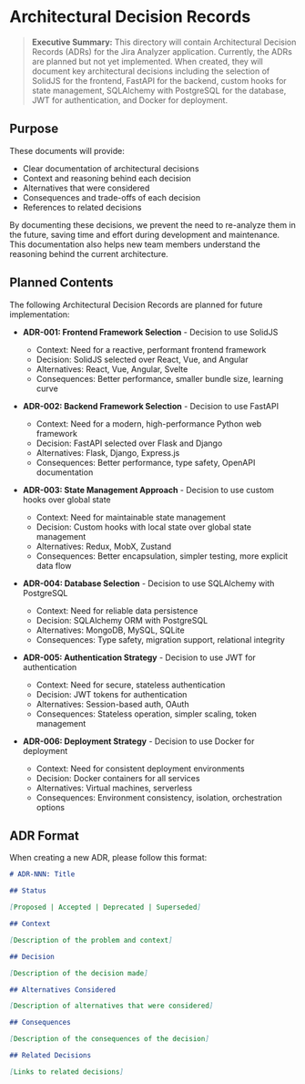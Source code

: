 # Architectural Decision Records

> **Executive Summary:** This directory will contain Architectural Decision Records (ADRs) for the Jira Analyzer application. Currently, the ADRs are planned but not yet implemented. When created, they will document key architectural decisions including the selection of SolidJS for the frontend, FastAPI for the backend, custom hooks for state management, SQLAlchemy with PostgreSQL for the database, JWT for authentication, and Docker for deployment.

<!--
Last Updated: 08/04/2025
Related Documents:
- [Memory Bank Index](../INDEX.md)
- [Project Brief](../projectbrief.md)
- [Product Context](../productContext.md)
- [System Patterns](../systemPatterns.md)
- [Tech Context](../techContext.md)
- [SOLID Principles](../patterns/solid.md)
- [CQRS Pattern](../patterns/cqrs.md)
- [Deployment Documentation](../deployment/README.md)
-->

## Purpose

These documents will provide:

- Clear documentation of architectural decisions
- Context and reasoning behind each decision
- Alternatives that were considered
- Consequences and trade-offs of each decision
- References to related decisions

By documenting these decisions, we prevent the need to re-analyze them in the future, saving time and effort during development and maintenance. This documentation also helps new team members understand the reasoning behind the current architecture.

## Planned Contents

The following Architectural Decision Records are planned for future implementation:

- **ADR-001: Frontend Framework Selection** - Decision to use SolidJS

  - Context: Need for a reactive, performant frontend framework
  - Decision: SolidJS selected over React, Vue, and Angular
  - Alternatives: React, Vue, Angular, Svelte
  - Consequences: Better performance, smaller bundle size, learning curve

- **ADR-002: Backend Framework Selection** - Decision to use FastAPI

  - Context: Need for a modern, high-performance Python web framework
  - Decision: FastAPI selected over Flask and Django
  - Alternatives: Flask, Django, Express.js
  - Consequences: Better performance, type safety, OpenAPI documentation

- **ADR-003: State Management Approach** - Decision to use custom hooks over global state

  - Context: Need for maintainable state management
  - Decision: Custom hooks with local state over global state management
  - Alternatives: Redux, MobX, Zustand
  - Consequences: Better encapsulation, simpler testing, more explicit data flow

- **ADR-004: Database Selection** - Decision to use SQLAlchemy with PostgreSQL

  - Context: Need for reliable data persistence
  - Decision: SQLAlchemy ORM with PostgreSQL
  - Alternatives: MongoDB, MySQL, SQLite
  - Consequences: Type safety, migration support, relational integrity

- **ADR-005: Authentication Strategy** - Decision to use JWT for authentication

  - Context: Need for secure, stateless authentication
  - Decision: JWT tokens for authentication
  - Alternatives: Session-based auth, OAuth
  - Consequences: Stateless operation, simpler scaling, token management

- **ADR-006: Deployment Strategy** - Decision to use Docker for deployment
  - Context: Need for consistent deployment environments
  - Decision: Docker containers for all services
  - Alternatives: Virtual machines, serverless
  - Consequences: Environment consistency, isolation, orchestration options

## ADR Format

When creating a new ADR, please follow this format:

```markdown
# ADR-NNN: Title

## Status

[Proposed | Accepted | Deprecated | Superseded]

## Context

[Description of the problem and context]

## Decision

[Description of the decision made]

## Alternatives Considered

[Description of alternatives that were considered]

## Consequences

[Description of the consequences of the decision]

## Related Decisions

[Links to related decisions]
```
